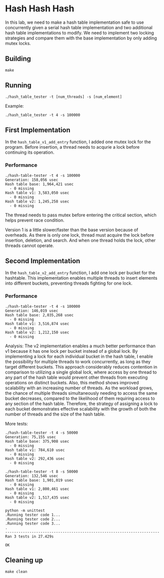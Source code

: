 # Hash Hash Hash
In this lab, we need to make a hash table implementation safe to use concurrently given a serial hash table implementation and two additional hash table implementations to modify. We need to implement two locking strategies and compare them with the base implementation by only adding mutex locks.

## Building
```shell
make
```

## Running
```shell
./hash_table_tester -t [num_threads] -s [num_element]
```
Example:
```shell
./hash_table_tester -t 4 -s 100000
```

## First Implementation
In the `hash_table_v1_add_entry` function, I added one mutex lock for the program. Before insertion, a thread needs to acqurie a lock before continuing its operation.

### Performance
```shell
./hash-table-tester -t 4 -s 100000
Generation: 158,056 usec
Hash table base: 1,964,421 usec
  - 0 missing
Hash table v1: 3,583,050 usec
  - 0 missing
Hash table v2: 1,245,258 usec
  - 0 missing
```
The thread needs to pass mutex before entering the critical section, which helps prevent race condition.

Version 1 is a little slower/faster than the base version because of overheads. As there is only one lock, thread must acquire the lock before insertion, deletion, and search. And when one thread holds the lock, other threads cannot operate.

## Second Implementation
In the `hash_table_v2_add_entry` function, I add one lock per bucket for the hashtable. This implementation enables multiple threads to insert elements into different buckets, preventing threads fighting for one lock.

### Performance
```shell
./hash-table-tester -t 4 -s 100000
Generation: 146,019 usec
Hash table base: 2,035,268 usec
  - 0 missing
Hash table v1: 3,516,874 usec
  - 0 missing
Hash table v2: 1,212,150 usec
  - 0 missing
```
Analysis:
The v2 implementation enables a much better performance than v1 because it has one lock per bucket instead of a global lock.
By implementing a lock for each individual bucket in the hash table, I enable the possibility for multiple threads to work concurrently, as long as they target different buckets. This approach considerably reduces contention in comparison to utilizing a single global lock, where access by one thread to any part of the hash table would prevent other threads from executing operations on distinct buckets. Also, this method shows improved scalability with an increasing number of threads. As the workload grows, the chance of multiple threads simultaneously needing to access the same bucket decreases, compared to the likelihood of them requiring access to any section of the hash table. Therefore, the strategy of assigning a lock to each bucket demonstrates effective scalability with the growth of both the number of threads and the size of the hash table.

More tests:
```
./hash-table-tester -t 4 -s 50000
Generation: 75,155 usec
Hash table base: 375,908 usec
  - 0 missing
Hash table v1: 784,610 usec
  - 0 missing
Hash table v2: 292,436 usec
  - 0 missing

./hash-table-tester -t 8 -s 50000
Generation: 132,546 usec
Hash table base: 1,901,019 usec
  - 0 missing
Hash table v1: 2,800,461 usec
  - 0 missing
Hash table v2: 1,517,435 usec
  - 0 missing

python -m unittest
.Running tester code 1...
.Running tester code 2...
.Running tester code 3...
.
----------------------------------------------------------------------
Ran 3 tests in 27.429s

OK
```

## Cleaning up
```shell
make clean
```